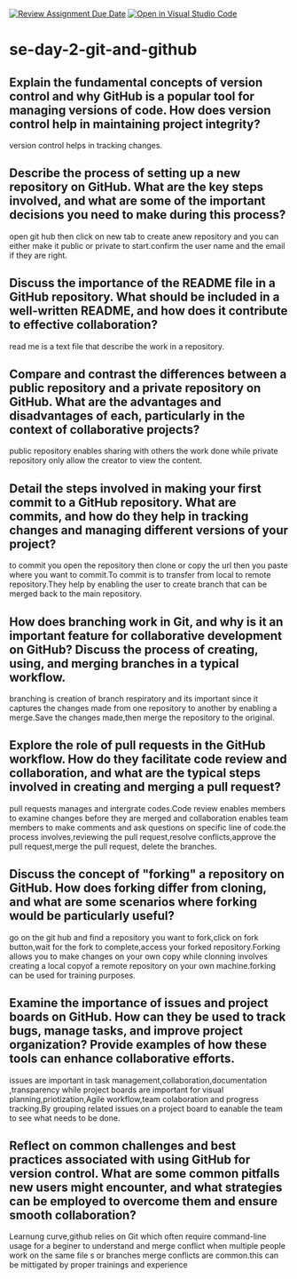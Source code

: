 [![Review Assignment Due Date](https://classroom.github.com/assets/deadline-readme-button-22041afd0340ce965d47ae6ef1cefeee28c7c493a6346c4f15d667ab976d596c.svg)](https://classroom.github.com/a/8wgCKhpZ)
[![Open in Visual Studio Code](https://classroom.github.com/assets/open-in-vscode-2e0aaae1b6195c2367325f4f02e2d04e9abb55f0b24a779b69b11b9e10269abc.svg)](https://classroom.github.com/online_ide?assignment_repo_id=15586190&assignment_repo_type=AssignmentRepo)
# se-day-2-git-and-github
## Explain the fundamental concepts of version control and why GitHub is a popular tool for managing versions of code. How does version control help in maintaining project integrity?
version control helps in tracking changes.
## Describe the process of setting up a new repository on GitHub. What are the key steps involved, and what are some of the important decisions you need to make during this process?
open git hub then click on new tab to create anew repository and you can either make it public or private to start.confirm the user name and the email if they are right.
## Discuss the importance of the README file in a GitHub repository. What should be included in a well-written README, and how does it contribute to effective collaboration?
read me is a text file that describe the work in a repository.
## Compare and contrast the differences between a public repository and a private repository on GitHub. What are the advantages and disadvantages of each, particularly in the context of collaborative projects?
public repository enables sharing with others the work done while private repository only allow the creator to view the content.
## Detail the steps involved in making your first commit to a GitHub repository. What are commits, and how do they help in tracking changes and managing different versions of your project?
to commit you open the repository then clone or copy the url then you paste where you want to commit.To commit is to transfer from local to remote repository.They help by enabling the user to create branch that can be merged back to the main repository.
## How does branching work in Git, and why is it an important feature for collaborative development on GitHub? Discuss the process of creating, using, and merging branches in a typical workflow.
branching is creation of branch respiratory and its important since it captures the changes made from one repository to another by enabling a merge.Save the changes made,then merge the repository to the original. 
## Explore the role of pull requests in the GitHub workflow. How do they facilitate code review and collaboration, and what are the typical steps involved in creating and merging a pull request?
pull requests manages and intergrate codes.Code review enables members to examine changes before they are merged and collaboration enables team members to make comments and ask questions on specific line of code.the process involves,reviewing the pull request,resolve conflicts,approve the pull request,merge the pull request, delete the branches.
## Discuss the concept of "forking" a repository on GitHub. How does forking differ from cloning, and what are some scenarios where forking would be particularly useful?
go on the git hub and find a repository you want to fork,click on fork button,wait for the fork to complete,access your forked repository.Forking allows you to make changes on your own copy while clonning involves creating a local copyof a remote repository on your own machine.forking can be used for training purposes.
## Examine the importance of issues and project boards on GitHub. How can they be used to track bugs, manage tasks, and improve project organization? Provide examples of how these tools can enhance collaborative efforts.
issues are important in task management,collaboration,documentation ,transparency while project boards are important for visual planning,priotization,Agile workflow,team colaboration and progress tracking.By grouping related issues on a project board to eanable the team to see what needs to be done.
## Reflect on common challenges and best practices associated with using GitHub for version control. What are some common pitfalls new users might encounter, and what strategies can be employed to overcome them and ensure smooth collaboration?
Learnung curve,github relies on Git which often require command-line usage for a beginer to understand and merge conflict when multiple people work on the same file s or branches merge conflicts are common.this can be mittigated by proper trainings and experience
